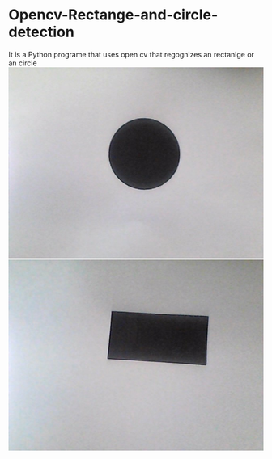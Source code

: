 # Opencv-Rectange-and-circle-detection
It is a Python programe that uses open cv that regognizes an rectanlge or an circle
![](https://github.com/Mice0x/Opencv-Rectange-and-circle-detection/blob/master/Circle.jpg)
![](https://github.com/Mice0x/Opencv-Rectange-and-circle-detection/blob/master/Rect.jpg)
